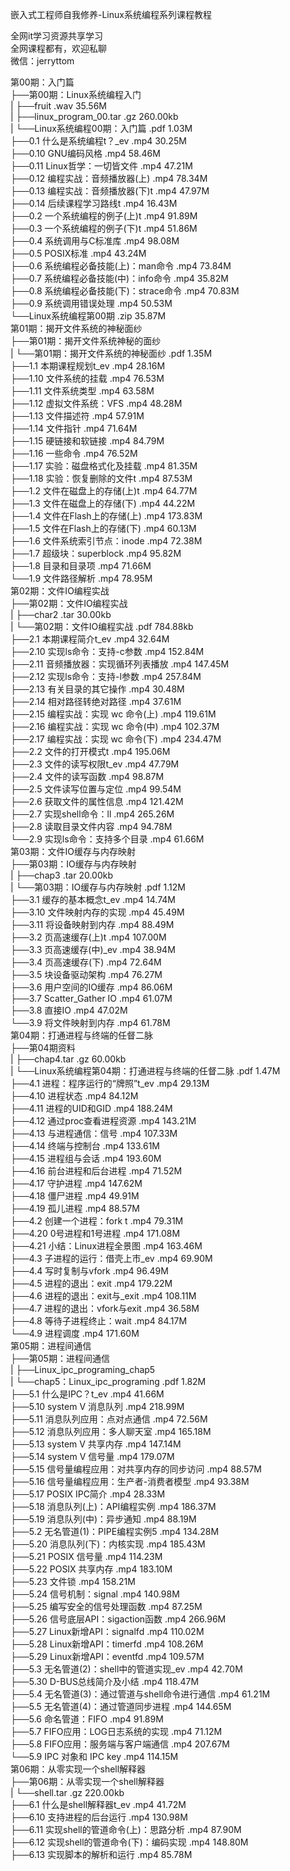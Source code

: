 嵌入式工程师自我修养-Linux系统编程系列课程教程

全网it学习资源共享学习<br>全网课程都有，欢迎私聊<br>微信：jerryttom<br>

第00期：入门篇<br> ├──第00期：Linux系统编程入门<br> | ├──fruit .wav 35.56M<br> | ├──linux_program_00.tar .gz 260.00kb<br> | └──Linux系统编程00期：入门篇 .pdf 1.03M<br> ├──0.1 什么是系统编程t？_ev .mp4 30.25M<br> ├──0.10 GNU编码风格 .mp4 58.46M<br> ├──0.11 Linux哲学：一切皆文件 .mp4 47.21M<br> ├──0.12 编程实战：音频播放器(上) .mp4 78.34M<br> ├──0.13 编程实战：音频播放器(下)t .mp4 47.97M<br> ├──0.14 后续课程学习路线t .mp4 16.43M<br> ├──0.2 一个系统编程的例子(上)t .mp4 91.89M<br> ├──0.3 一个系统编程的例子(下)t .mp4 51.86M<br> ├──0.4 系统调用与C标准库 .mp4 98.08M<br> ├──0.5 POSIX标准 .mp4 43.24M<br> ├──0.6 系统编程必备技能(上)：man命令 .mp4 73.84M<br> ├──0.7 系统编程必备技能(中)：info命令 .mp4 35.82M<br> ├──0.8 系统编程必备技能(下)：strace命令 .mp4 70.83M<br> ├──0.9 系统调用错误处理 .mp4 50.53M<br> └──Linux系统编程第00期 .zip 35.87M<br> 第01期：揭开文件系统的神秘面纱<br> ├──第01期：揭开文件系统神秘的面纱<br> | └──第01期：揭开文件系统的神秘面纱 .pdf 1.35M<br> ├──1.1 本期课程规划t_ev .mp4 28.16M<br> ├──1.10 文件系统的挂载 .mp4 76.53M<br> ├──1.11 文件系统类型 .mp4 63.58M<br> ├──1.12 虚拟文件系统：VFS .mp4 48.28M<br> ├──1.13 文件描述符 .mp4 57.91M<br> ├──1.14 文件指针 .mp4 71.64M<br> ├──1.15 硬链接和软链接 .mp4 84.79M<br> ├──1.16 一些命令 .mp4 76.52M<br> ├──1.17 实验：磁盘格式化及挂载 .mp4 81.35M<br> ├──1.18 实验：恢复删除的文件t .mp4 87.53M<br> ├──1.2 文件在磁盘上的存储(上)t .mp4 64.77M<br> ├──1.3 文件在磁盘上的存储(下) .mp4 44.22M<br> ├──1.4 文件在Flash上的存储(上) .mp4 173.83M<br> ├──1.5 文件在Flash上的存储(下) .mp4 60.13M<br> ├──1.6 文件系统索引节点：inode .mp4 72.38M<br> ├──1.7 超级块：superblock .mp4 95.82M<br> ├──1.8 目录和目录项 .mp4 71.66M<br> └──1.9 文件路径解析 .mp4 78.95M<br> 第02期：文件IO编程实战<br> ├──第02期：文件IO编程实战<br> | ├──char2 .tar 30.00kb<br> | └──第02期：文件IO编程实战 .pdf 784.88kb<br> ├──2.1 本期课程简介t_ev .mp4 32.64M<br> ├──2.10 实现ls命令：支持-c参数 .mp4 152.84M<br> ├──2.11 音频播放器：实现循环列表播放 .mp4 147.45M<br> ├──2.12 实现ls命令：支持-l参数 .mp4 257.84M<br> ├──2.13 有关目录的其它操作 .mp4 30.48M<br> ├──2.14 相对路径转绝对路径 .mp4 37.61M<br> ├──2.15 编程实战：实现 wc 命令(上) .mp4 119.61M<br> ├──2.16 编程实战：实现 wc 命令(中) .mp4 102.37M<br> ├──2.17 编程实战：实现 wc 命令(下) .mp4 234.47M<br> ├──2.2 文件的打开模式t .mp4 195.06M<br> ├──2.3 文件的读写权限t_ev .mp4 47.79M<br> ├──2.4 文件的读写函数 .mp4 98.87M<br> ├──2.5 文件读写位置与定位 .mp4 99.54M<br> ├──2.6 获取文件的属性信息 .mp4 121.42M<br> ├──2.7 实现shell命令：ll .mp4 265.26M<br> ├──2.8 读取目录文件内容 .mp4 94.78M<br> └──2.9 实现ls命令：支持多个目录 .mp4 61.66M<br> 第03期：文件IO缓存与内存映射<br> ├──第03期：IO缓存与内存映射<br> | ├──chap3 .tar 20.00kb<br> | └──第03期：IO缓存与内存映射 .pdf 1.12M<br> ├──3.1 缓存的基本概念t_ev .mp4 14.74M<br> ├──3.10 文件映射内存的实现 .mp4 45.49M<br> ├──3.11 将设备映射到内存 .mp4 88.49M<br> ├──3.2 页高速缓存(上)t .mp4 107.00M<br> ├──3.3 页高速缓存(中)_ev .mp4 38.94M<br> ├──3.4 页高速缓存(下) .mp4 72.64M<br> ├──3.5 块设备驱动架构 .mp4 76.27M<br> ├──3.6 用户空间的IO缓存 .mp4 86.06M<br> ├──3.7 Scatter_Gather IO .mp4 61.07M<br> ├──3.8 直接IO .mp4 47.02M<br> └──3.9 将文件映射到内存 .mp4 61.78M<br> 第04期：打通进程与终端的任督二脉<br> ├──第04期资料<br> | ├──chap4.tar .gz 60.00kb<br> | └──Linux系统编程第04期：打通进程与终端的任督二脉 .pdf 1.47M<br> ├──4.1 进程：程序运行的“牌照”t_ev .mp4 29.13M<br> ├──4.10 进程状态 .mp4 84.12M<br> ├──4.11 进程的UID和GID .mp4 188.24M<br> ├──4.12 通过proc查看进程资源 .mp4 143.21M<br> ├──4.13 与进程通信：信号 .mp4 107.33M<br> ├──4.14 终端与控制台 .mp4 133.61M<br> ├──4.15 进程组与会话 .mp4 193.60M<br> ├──4.16 前台进程和后台进程 .mp4 71.52M<br> ├──4.17 守护进程 .mp4 147.62M<br> ├──4.18 僵尸进程 .mp4 49.91M<br> ├──4.19 孤儿进程 .mp4 88.57M<br> ├──4.2 创建一个进程：fork t .mp4 79.31M<br> ├──4.20 0号进程和1号进程 .mp4 171.08M<br> ├──4.21 小结：Linux进程全景图 .mp4 163.46M<br> ├──4.3 子进程的运行：借壳上市_ev .mp4 69.90M<br> ├──4.4 写时复制与vfork .mp4 96.49M<br> ├──4.5 进程的退出：exit .mp4 179.22M<br> ├──4.6 进程的退出：exit与_exit .mp4 108.11M<br> ├──4.7 进程的退出：vfork与exit .mp4 36.58M<br> ├──4.8 等待子进程终止：wait .mp4 84.17M<br> └──4.9 进程调度 .mp4 171.60M<br> 第05期：进程间通信<br> ├──第05期：进程间通信<br> | ├──Linux_ipc_programing_chap5<br> | └──chap5：Linux_ipc_programing .pdf 1.82M<br> ├──5.1 什么是IPC？t_ev .mp4 41.66M<br> ├──5.10 system V 消息队列 .mp4 218.99M<br> ├──5.11 消息队列应用：点对点通信 .mp4 72.56M<br> ├──5.12 消息队列应用：多人聊天室 .mp4 165.18M<br> ├──5.13 system V 共享内存 .mp4 147.14M<br> ├──5.14 system V 信号量 .mp4 179.07M<br> ├──5.15 信号量编程应用：对共享内存的同步访问 .mp4 88.57M<br> ├──5.16 信号量编程应用：生产者-消费者模型 .mp4 93.38M<br> ├──5.17 POSIX IPC简介 .mp4 28.33M<br> ├──5.18 消息队列(上)：API编程实例 .mp4 186.37M<br> ├──5.19 消息队列(中)：异步通知 .mp4 88.19M<br> ├──5.2 无名管道(1)：PIPE编程实例5 .mp4 134.28M<br> ├──5.20 消息队列(下)：内核实现 .mp4 185.43M<br> ├──5.21 POSIX 信号量 .mp4 114.23M<br> ├──5.22 POSIX 共享内存 .mp4 183.10M<br> ├──5.23 文件锁 .mp4 158.21M<br> ├──5.24 信号机制：signal .mp4 140.98M<br> ├──5.25 编写安全的信号处理函数 .mp4 87.25M<br> ├──5.26 信号底层API：sigaction函数 .mp4 266.96M<br> ├──5.27 Linux新增API：signalfd .mp4 110.02M<br> ├──5.28 Linux新增API：timerfd .mp4 108.26M<br> ├──5.29 Linux新增API：eventfd .mp4 109.57M<br> ├──5.3 无名管道(2)：shell中的管道实现_ev .mp4 42.70M<br> ├──5.30 D-BUS总线简介及小结 .mp4 118.47M<br> ├──5.4 无名管道(3)：通过管道与shell命令进行通信 .mp4 61.21M<br> ├──5.5 无名管道(4)：通过管道同步进程 .mp4 144.65M<br> ├──5.6 命名管道：FIFO .mp4 91.89M<br> ├──5.7 FIFO应用：LOG日志系统的实现 .mp4 71.12M<br> ├──5.8 FIFO应用：服务端与客户端通信 .mp4 207.67M<br> └──5.9 IPC 对象和 IPC key .mp4 114.15M<br> 第06期：从零实现一个shell解释器<br> ├──第06期：从零实现一个shell解释器<br> | └──shell.tar .gz 220.00kb<br> ├──6.1 什么是shell解释器t_ev .mp4 41.72M<br> ├──6.10 支持进程的后台运行 .mp4 130.98M<br> ├──6.11 实现shell的管道命令(上)：思路分析 .mp4 87.90M<br> ├──6.12 实现shell的管道命令(下)：编码实现 .mp4 148.80M<br> ├──6.13 实现脚本的解析和运行 .mp4 85.78M<br> 